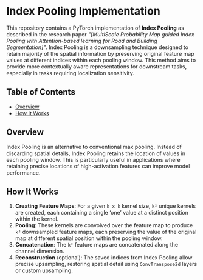 # Index Pooling Implementation

This repository contains a PyTorch implementation of **Index Pooling** as described in the research paper *"[MultiScale Probability Map guided Index Pooling with Attention-based learning for Road and Building Segmentation]"*. Index Pooling is a downsampling technique designed to retain majority of the spatial information by preserving original feature map values at different indices within each pooling window. This method aims to provide more contextually aware representations for downstream tasks, especially in tasks requiring localization sensitivity.

## Table of Contents
- [Overview](#overview)
- [How It Works](#how-it-works)

## Overview
Index Pooling is an alternative to conventional max pooling. Instead of discarding spatial details, Index Pooling retains the location of values in each pooling window. This is particularly useful in applications where retaining precise locations of high-activation features can improve model performance.

## How It Works
1. **Creating Feature Maps**: For a given `k x k` kernel size, `k²` unique kernels are created, each containing a single ‘one’ value at a distinct position within the kernel.
2. **Pooling**: These kernels are convolved over the feature map to produce `k²` downsampled feature maps, each preserving the value of the original map at different spatial position within the pooling window.
3. **Concatenation**: The `k²` feature maps are concatenated along the channel dimension.
4. **Reconstruction** (optional): The saved indices from Index Pooling allow precise upsampling, restoring spatial detail using `ConvTranspose2d` layers or custom upsampling.
